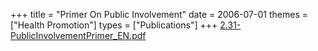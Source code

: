 +++
title = "Primer On Public Involvement"
date = 2006-07-01
themes = ["Health Promotion"]
types = ["Publications"]
+++
[2.31-PublicInvolvementPrimer\_EN.pdf](/files/2.31-PublicInvolvementPrimer_EN.pdf)
